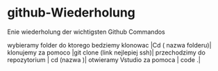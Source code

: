 # github-Wiederholung
Enie wiederholung der wichtigsten Github Commandos


wybieramy folder do ktorego bedziemy klonowac |Cd ( nazwa folderu)|
klonujemy za pomoco |git clone (link nejlepiej ssh)|
przechodzimy do repozytorium | cd (nazwa )|
otwieramy Vstudio za pomoca | code .| 
